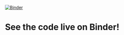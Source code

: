 [![Binder](https://mybinder.org/badge_logo.svg)](https://mybinder.org/v2/gh/Cornzi/hello-world/master?urlpath=%2Fvoila%2Frender%2FPlayer.ipynb)
<h1>See the code live on Binder!</h1>
